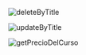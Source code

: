 ![deleteByTitle](img/deleteByTitle.jpg)

![updateByTitle](img/updateByTitle.jpg)

![getPrecioDelCurso](img/getPrecioDelCurso.jpg)
